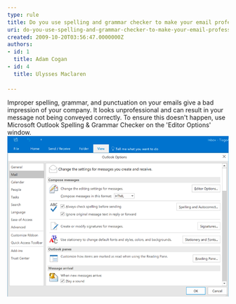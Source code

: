```yaml
---
type: rule
title: Do you use spelling and grammar checker to make your email professional?
uri: do-you-use-spelling-and-grammar-checker-to-make-your-email-professional
created: 2009-10-20T03:56:47.0000000Z
authors:
- id: 1
  title: Adam Cogan
- id: 4
  title: Ulysses Maclaren

---
```


Improper spelling, grammar, and punctuation on your emails give a bad impression of your company. It looks unprofessional and can result in your message not being conveyed correctly. To ensure this doesn't happen, use Microsoft Outlook Spelling & Grammar Checker on the 'Editor Options' window.
![ You should also check “Always check spelling before sending” to ensure your message doesn't have mistakes](outlook-spelling.png)
